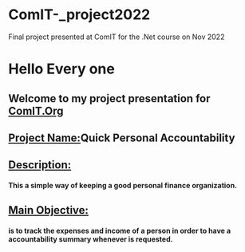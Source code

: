# ComIT-_project2022
Final project presented at ComIT for the .Net course on Nov 2022

 <h1 class="card-title">Hello Every one</h1>

 <h2 class="card-text">Welcome to my project presentation for  <a href="https://www.comit.org/" 
            class="alert-link text-danger"> ComIT.Org</a></h2>

 <h2 class="card-text"><u>Project Name:</u>Quick Personal Accountability</h2>
 <p></p>
 <h2> <u> Description:</u> </h2>
 <h4>This a simple way of keeping a good personal finance organization.</h4>


<h2> <u>Main Objective:</u> </h2>

<h4>   is to track the expenses and income of a person in order to have a accountability summary whenever is requested.</h4>

